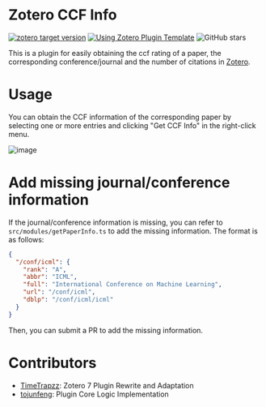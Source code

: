 # Zotero CCF Info

[![zotero target version](https://img.shields.io/badge/Zotero-7-green?style=flat-square&logo=zotero&logoColor=CC2936)](https://www.zotero.org) [![Using Zotero Plugin Template](https://img.shields.io/badge/Using-Zotero%20Plugin%20Template-blue?style=flat-square&logo=github)](https://github.com/windingwind/zotero-plugin-template) <img src="https://img.shields.io/github/stars/TimeTrapzz/zotero-ccf-info?style=social" alt="GitHub stars">

This is a plugin for easily obtaining the ccf rating of a paper, the corresponding conference/journal and the number of citations in [Zotero](https://www.zotero.org/).

# Usage

You can obtain the CCF information of the corresponding paper by selecting one or more entries and clicking "Get CCF Info" in the right-click menu.

![image](https://github.com/user-attachments/assets/5a2b939b-1a20-4b93-ba36-5170124be886)

# Add missing journal/conference information

If the journal/conference information is missing, you can refer to `src/modules/getPaperInfo.ts` to add the missing information. The format is as follows:

```json
{
  "/conf/icml": {
    "rank": "A",
    "abbr": "ICML",
    "full": "International Conference on Machine Learning",
    "url": "/conf/icml",
    "dblp": "/conf/icml/icml"
  }
}
```

Then, you can submit a PR to add the missing information.

# Contributors

- [TimeTrapzz](https://github.com/TimeTrapzz): Zotero 7 Plugin Rewrite and Adaptation
- [tojunfeng](https://github.com/tojunfeng): Plugin Core Logic Implementation

